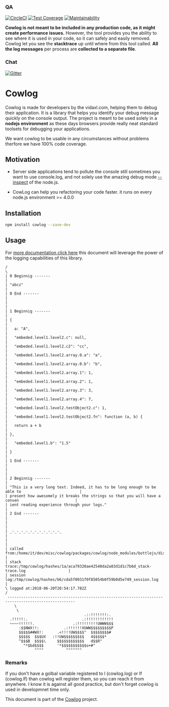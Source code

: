 <!--- destination qa rewrite begin -->
### QA
[![CircleCI](https://circleci.com/gh/311ecode/cowlog/tree/master.svg?style=svg)](https://circleci.com/gh/311ecode/cowlog/tree/master)
[![Test Coverage](https://api.codeclimate.com/v1/badges/d3fce811aecbe5c73ffb/test_coverage)](https://codeclimate.com/github/311ecode/cowlog/test_coverage)
[![Maintainability](https://api.codeclimate.com/v1/badges/d3fce811aecbe5c73ffb/maintainability)](https://codeclimate.com/github/311ecode/cowlog/maintainability)
<!--- 
[![Known Vulnerabilities](https://snyk.io/test/github/311ecode/cowlog/badge.svg?targetFile=package.json)](https://snyk.io/test/github/311ecode/cowlog?targetFile=package.json)
[![FOSSA Status](https://app.fossa.io/api/projects/git%2Bgithub.com%2Fvidaxl-com%2Fcowlog.svg?type=shield)](https://app.fossa.io/projects/git%2Bgithub.com%2Fvidaxl-com%2Fcowlog?ref=badge_shield)
[![Greenkeeper badge](https://badges.greenkeeper.io/311ecode/cowlog.svg)](https://greenkeeper.io/)
-->
<!--- destination qa rewrite end -->

**Cowlog is not meant to be included in any production code, as it might create
performance issues.** 
However, the tool provides you the ability to see where it is used in your code,
so it can safely and easily removed. Cowlog let you see the **stacktrace** up until
where from this tool called. **All the log messages** per process are
**collected to a separate file**.
<!--- source chat rewrite begin -->
### Chat
[![Gitter](https://badges.gitter.im/Join%20Chat.svg)](https://gitter.im/cowlog/Lobby)
<!--- source chat rewrite end -->
# Cowlog

Cowlog is made for developers by the vidaxl.com, helping them to debug their
application. It is a library that helps you identify your debug message quickly
on the console output. The project is meant to be used solely in a
**nodejs environment** as these days browsers provide really neat standard
toolsets for debugging your applications.

We want cowlog to be usable in any circumstances without problems therfore we
have 100% code coverage.


## Motivation

- Server side applications tend to pollute the console still sometimes you want
to use console.log, and not solely use the amazing debug mode
[--inspect](https://nodejs.org/en/docs/inspector/)
of the node.js.

- CowLog can help you refactoring your code faster. it runs on every node.js
environment >= 4.0.0

## Installation
```bash
npm install cowlog --save-dev
```

## Usage
For [more documentation click here](./documentation/logging_functionality.md)
this document will leverage the power of the logging capabilities of this
library.

<!--- example begin -->
``` ____________________________________________________________________________________________________
/                                                                                                    \
| 0 Beginnig -------                                                                                 |
| "abcz"                                                                                             |
| 0 End -------                                                                                      |
|                                                                                                    |
| 1 Beginnig -------                                                                                 |
| {                                                                                                  |
|   a: "A",                                                                                          |
|   "embeded.level1.level2.c": null,                                                                 |
|   "embeded.level1.level2.c2": "cc",                                                                |
|   "embeded.level1.level2.array.0.a": "a",                                                          |
|   "embeded.level1.level2.array.0.b": "b",                                                          |
|   "embeded.level1.level2.array.1": 1,                                                              |
|   "embeded.level1.level2.array.2": 1,                                                              |
|   "embeded.level1.level2.array.3": 3,                                                              |
|   "embeded.level1.level2.array.4": 7,                                                              |
|   "embeded.level1.level2.testObject2.c": 1,                                                        |
|   "embeded.level1.level2.testObject2.fn": function (a, b) {                                        |
|   return a + b                                                                                     |
| },                                                                                                 |
|   "embeded.level1.b": "1.5"                                                                        |
| }                                                                                                  |
| 1 End -------                                                                                      |
|                                                                                                    |
| 2 Beginnig -------                                                                                 |
| "This is a very long text. Indeed, it has to be long enough to be able to                          |
| present how awesomely it breaks the strings so that you will have a conven                         |
| ient reading experience through your logs."                                                        |
| 2 End -------                                                                                      |
|                                                                                                    |
| _-_-_-_-_-_-_-_-_-_-_-_                                                                            |
|                                                                                                    |
| called from:/home/it/dev/misc/cowlog/packages/cowlog/node_modules/bottlejs/dist/bottle.js:205:89   |
| stack trace:/tmp/cowlog/hashes/1a/aca79320ae42540da2a83d1d1c7b6d_stack-trace.log                   |
| session log:/tmp/cowlog/hashes/b6/cda5f0931f0f85054b0f59b0d5e749_session.log                       |
\ logged at:2018-06-20T20:54:17.782Z                                                                 /
 ----------------------------------------------------------------------------------------------------
    \
     \
                                   .::!!!!!!!:.
  .!!!!!:.                        .:!!!!!!!!!!!!
  ~~~~!!!!!!.                 .:!!!!!!!!!UWWW$$$ 
      :$$NWX!!:           .:!!!!!!XUWW$$$$$$$$$P 
      $$$$$##WX!:      .<!!!!UW$$$$"  $$$$$$$$# 
      $$$$$  $$$UX   :!!UW$$$$$$$$$   4$$$$$* 
      ^$$$B  $$$$\     $$$$$$$$$$$$   d$$R" 
        "*$bd$$$$      '*$$$$$$$$$$$o+#" 
             """"          """"""" 
```
<!--- example end -->

### Remarks

If you don't have a golbal variable registered to l (cowlog.log) or lf
(cowlog.lf) than cowlog will register them, so you can reach it from anywhere.
I know it is against all good practice, but don't forget cowlog is used in
developmnet time only.

<!--- source part of cowlog begin -->
This document is part of the [Cowlog](https://github.com/311ecode/cowlog) project.
<!--- source part of cowlog end -->
